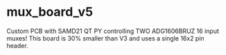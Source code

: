 # mux_board_v5
Custom PCB with SAMD21 QT PY controlling TWO ADG1606BRUZ 16 input muxes! This board is 30% smaller than V3 and uses a single 16x2 pin header.
